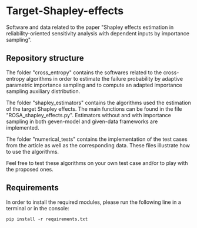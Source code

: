 # Target-Shapley-effects
Software and data related to the paper "Shapley effects estimation in reliability-oriented sensitivity analysis with dependent inputs by importance sampling".

## Repository structure

The folder "cross_entropy" contains the softwares related to the cross-entropy algorithms in order to estimate the failure probability by adaptive parametric importance sampling and to compute an adapted importance sampling auxiliary distribution.

The folder "shapley_estimators" contains the algorithms used the estimation of the target Shapley effects. The main functions can be found in the file "ROSA_shapley_effects.py". Estimators without and with importance sampling in both geven-model and given-data frameworks are implemented.

The folder "numerical_tests" contains the implementation of the test cases from the article as well as the corresponding data. These files illustrate how to use the algorithms. 

Feel free to test these algorithms on your own test case and/or to play with the proposed ones.

## Requirements

In order to install the required modules, please run the following line in a terminal or in the console:

```
pip install -r requirements.txt
```
